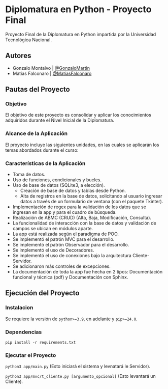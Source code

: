 # Diplomatura en Python - Proyecto Final
Proyecto Final de la Diplomatura en Python impartida por la Universidad Tecnológica Nacional.

## Autores
- Gonzalo Montalvo | [@GonzaloMartin](https://github.com/GonzaloMartin)
- Matias Falconaro | [@MatiasFalconaro](https://github.com/matiasfalconaro)

## Pautas del Proyecto

### Objetivo
El objetivo de este proyecto es consolidar y aplicar los conocimientos adquiridos durante el Nivel Inicial de la Diplomatura.

### Alcance de la Aplicación
El proyecto incluye las siguientes unidades, en las cuales se aplicarán los temas abordados durante el curso:

### Características de la Aplicación

- Toma de datos.
- Uso de funciones, condicionales y bucles.
- Uso de base de datos (SQLite3, a elección).
  - Creación de base de datos y tablas desde Python.
  - Alta de registros en la base de datos, solicitando al usuario ingresar datos a través de un formulario de ventana (con el paquete Tkinter).
- Implementación de regex para la validación de los datos que se ingresan en la app y para el cuadro de búsqueda.
- Realización de ABMC (CRUD) (Alta, Baja, Modificación, Consulta).
- La funcionalidad de interacción con la base de datos y validación de campos se ubican en módulos aparte.
- La app está realizada según el paradigma de POO.
- Se implementó el patrón MVC para el desarrollo.
- Se implementó el patrón Observador para el desarrollo.
- Se implementó el uso de Decoradores.
- Se implementó el uso de conexiones bajo la arquitectura Cliente-Servidor.
- Se adicionaron más controles de excepciones.
- La documentación de toda la app fue hecha en 2 tipos: Documentación funcional y técnica (pdf) y Documentación con Sphinx.


## Ejecución del Proyecto

### Instalacion

Se requiere la versión de `python>=3.9`, en adelante y `pip>=24.0`.

### Dependencias

`pip install -r requirements.txt`

### Ejecutar el Proyecto

`python3 app/main.py`  (Esto iniciará el sistema y levnatará le Servidor).

`python3 app/mvc/t_cliente.py [argumento_opcional]`  (Esto levantará un Cliente).